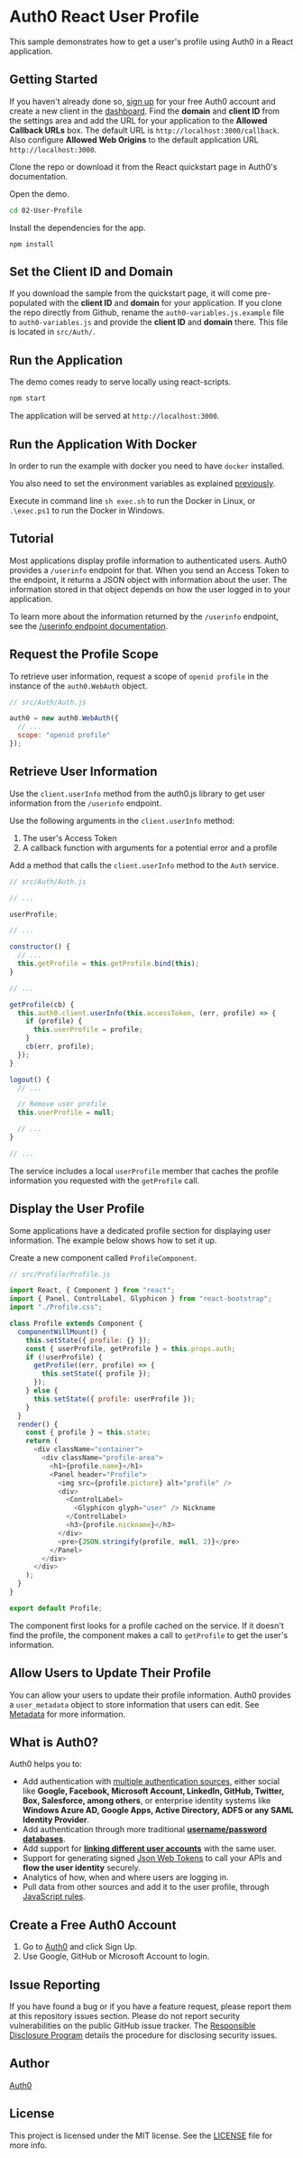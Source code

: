 # Auth0 React User Profile

This sample demonstrates how to get a user's profile using Auth0 in a React application.

## Getting Started

If you haven't already done so, [sign up](https://auth0.com) for your free Auth0 account and create a new client in the [dashboard](https://manage.auth0.com). Find the **domain** and **client ID** from the settings area and add the URL for your application to the **Allowed Callback URLs** box. The default URL is `http://localhost:3000/callback`. Also configure **Allowed Web Origins** to the default application URL `http://localhost:3000`.

Clone the repo or download it from the React quickstart page in Auth0's documentation.

Open the demo.

```bash
cd 02-User-Profile
```

Install the dependencies for the app.

```
npm install
```

## Set the Client ID and Domain

If you download the sample from the quickstart page, it will come pre-populated with the **client ID** and **domain** for your application. If you clone the repo directly from Github, rename the `auth0-variables.js.example` file to `auth0-variables.js` and provide the **client ID** and **domain** there. This file is located in `src/Auth/`.

## Run the Application

The demo comes ready to serve locally using react-scripts.

```bash
npm start
```

The application will be served at `http://localhost:3000`.

## Run the Application With Docker

In order to run the example with docker you need to have `docker` installed.

You also need to set the environment variables as explained [previously](#set-the-client-id-and-domain).

Execute in command line `sh exec.sh` to run the Docker in Linux, or `.\exec.ps1` to run the Docker in Windows.

## Tutorial

Most applications display profile information to authenticated users. Auth0 provides a `/userinfo` endpoint for that. When you send an Access Token to the endpoint, it returns a JSON object with information about the user. The information stored in that object depends on how the user logged in to your application.

To learn more about the information returned by the `/userinfo` endpoint, see the [/userinfo endpoint documentation](/api/authentication#get-user-info).

## Request the Profile Scope

To retrieve user information, request a scope of `openid profile` in the instance of the `auth0.WebAuth` object.

```js
// src/Auth/Auth.js

auth0 = new auth0.WebAuth({
  // ...
  scope: "openid profile"
});
```

## Retrieve User Information

Use the `client.userInfo` method from the auth0.js library to get user information from the `/userinfo` endpoint.

Use the following arguments in the `client.userInfo` method:

1. The user's Access Token
2. A callback function with arguments for a potential error and a profile

Add a method that calls the `client.userInfo` method to the `Auth` service.

```js
// src/Auth/Auth.js

// ...

userProfile;

// ...

constructor() {
  // ...
  this.getProfile = this.getProfile.bind(this);
}

// ...

getProfile(cb) {
  this.auth0.client.userInfo(this.accessToken, (err, profile) => {
    if (profile) {
      this.userProfile = profile;
    }
    cb(err, profile);
  });
}

logout() {
  // ...

  // Remove user profile
  this.userProfile = null;

  // ...
}

// ...
```

The service includes a local `userProfile` member that caches the profile information you requested with the `getProfile` call.

## Display the User Profile

Some applications have a dedicated profile section for displaying user information. The example below shows how to set it up.

Create a new component called `ProfileComponent`.

```js
// src/Profile/Profile.js

import React, { Component } from "react";
import { Panel, ControlLabel, Glyphicon } from "react-bootstrap";
import "./Profile.css";

class Profile extends Component {
  componentWillMount() {
    this.setState({ profile: {} });
    const { userProfile, getProfile } = this.props.auth;
    if (!userProfile) {
      getProfile((err, profile) => {
        this.setState({ profile });
      });
    } else {
      this.setState({ profile: userProfile });
    }
  }
  render() {
    const { profile } = this.state;
    return (
      <div className="container">
        <div className="profile-area">
          <h1>{profile.name}</h1>
          <Panel header="Profile">
            <img src={profile.picture} alt="profile" />
            <div>
              <ControlLabel>
                <Glyphicon glyph="user" /> Nickname
              </ControlLabel>
              <h3>{profile.nickname}</h3>
            </div>
            <pre>{JSON.stringify(profile, null, 2)}</pre>
          </Panel>
        </div>
      </div>
    );
  }
}

export default Profile;
```

The component first looks for a profile cached on the service. If it doesn't find the profile, the component makes a call to `getProfile` to get the user's information.

## Allow Users to Update Their Profile

You can allow your users to update their profile information. Auth0 provides a `user_metadata` object to store information that users can edit. See [Metadata](/users/concepts/overview-user-metadata) for more information.

## What is Auth0?

Auth0 helps you to:

- Add authentication with [multiple authentication sources](https://docs.auth0.com/identityproviders), either social like **Google, Facebook, Microsoft Account, LinkedIn, GitHub, Twitter, Box, Salesforce, among others**, or enterprise identity systems like **Windows Azure AD, Google Apps, Active Directory, ADFS or any SAML Identity Provider**.
- Add authentication through more traditional **[username/password databases](https://docs.auth0.com/mysql-connection-tutorial)**.
- Add support for **[linking different user accounts](https://docs.auth0.com/link-accounts)** with the same user.
- Support for generating signed [Json Web Tokens](https://docs.auth0.com/jwt) to call your APIs and **flow the user identity** securely.
- Analytics of how, when and where users are logging in.
- Pull data from other sources and add it to the user profile, through [JavaScript rules](https://docs.auth0.com/rules).

## Create a Free Auth0 Account

1. Go to [Auth0](https://auth0.com/signup) and click Sign Up.
2. Use Google, GitHub or Microsoft Account to login.

## Issue Reporting

If you have found a bug or if you have a feature request, please report them at this repository issues section. Please do not report security vulnerabilities on the public GitHub issue tracker. The [Responsible Disclosure Program](https://auth0.com/whitehat) details the procedure for disclosing security issues.

## Author

[Auth0](https://auth0.com)

## License

This project is licensed under the MIT license. See the [LICENSE](LICENSE.txt) file for more info.
